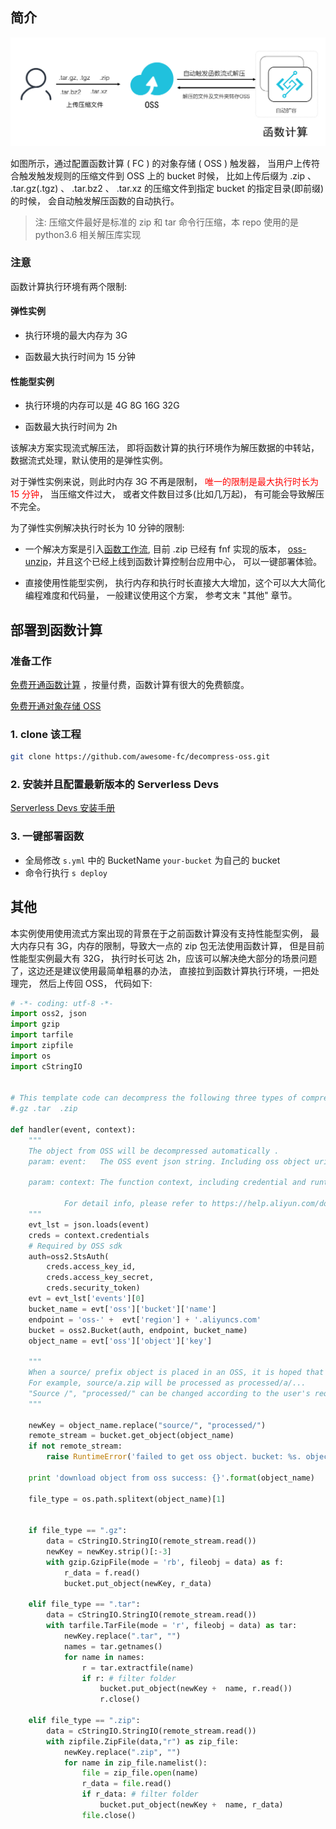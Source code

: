 ## 简介

<img src="fc-oss-decompress.jpg?raw=true">

如图所示，通过配置函数计算 ( FC ) 的对象存储 ( OSS ) 触发器， 当用户上传符合触发触发规则的压缩文件到 OSS 上的 bucket 时候， 比如上传后缀为 .zip 、 .tar.gz(.tgz) 、 .tar.bz2 、 .tar.xz 的压缩文件到指定 bucket 的指定目录(即前缀)的时候， 会自动触发解压函数的自动执行。

> 注: 压缩文件最好是标准的 zip 和 tar 命令行压缩，本 repo 使用的是 python3.6 相关解压库实现

### 注意

函数计算执行环境有两个限制:

#### 弹性实例

- 执行环境的最大内存为 3G

- 函数最大执行时间为 15 分钟

#### 性能型实例

- 执行环境的内存可以是 4G 8G 16G 32G

- 函数最大执行时间为 2h

该解决方案实现流式解压法， 即将函数计算的执行环境作为解压数据的中转站， 数据流式处理，默认使用的是弹性实例。

对于弹性实例来说，则此时内存 3G 不再是限制， <font color=red>唯一的限制是最大执行时长为 15 分钟</font>， 当压缩文件过大， 或者文件数目过多(比如几万起)， 有可能会导致解压不完全。

为了弹性实例解决执行时长为 10 分钟的限制:

- 一个解决方案是引入[函数工作流](https://help.aliyun.com/product/113549.html), 目前 .zip 已经有 fnf 实现的版本， [oss-unzip](https://github.com/awesome-fnf/oss-unzip)，并且这个已经上线到函数计算控制台应用中心， 可以一键部署体验。

- 直接使用性能型实例， 执行内存和执行时长直接大大增加，这个可以大大简化编程难度和代码量， 一般建议使用这个方案， 参考文末 "其他" 章节。

## 部署到函数计算

### 准备工作

[免费开通函数计算](https://statistics.functioncompute.com/?title=函数计算对文件进行压缩和解压缩使用总结&theme=fc-oss-decompress&author=rsong&src=article&url=http://fc.console.aliyun.com) ，按量付费，函数计算有很大的免费额度。

[免费开通对象存储 OSS](https://oss.console.aliyun.com/)

### 1. clone 该工程

```bash
git clone https://github.com/awesome-fc/decompress-oss.git
```

### 2. 安装并且配置最新版本的 Serverless Devs

[Serverless Devs 安装手册](https://www.serverless-devs.com/docs/install)

### 3. 一键部署函数

- 全局修改 `s.yml` 中的 BucketName `your-bucket` 为自己的 bucket
- 命令行执行 `s deploy`

## 其他

本实例使用使用流式方案出现的背景在于之前函数计算没有支持性能型实例， 最大内存只有 3G，内存的限制，导致大一点的 zip 包无法使用函数计算， 但是目前性能型实例最大有 32G， 执行时长可达 2h，应该可以解决绝大部分的场景问题了，这边还是建议使用最简单粗暴的办法， 直接拉到函数计算执行环境，一把处理完， 然后上传回 OSS， 代码如下:

```python
# -*- coding: utf-8 -*-
import oss2, json
import gzip
import tarfile
import zipfile
import os
import cStringIO


# This template code can decompress the following three types of compression files.
#.gz .tar  .zip

def handler(event, context):
    """
    The object from OSS will be decompressed automatically .
    param: event:   The OSS event json string. Including oss object uri and other information.

    param: context: The function context, including credential and runtime info.

            For detail info, please refer to https://help.aliyun.com/document_detail/56316.html#using-context
    """
    evt_lst = json.loads(event)
    creds = context.credentials
    # Required by OSS sdk
    auth=oss2.StsAuth(
        creds.access_key_id,
        creds.access_key_secret,
        creds.security_token)
    evt = evt_lst['events'][0]
    bucket_name = evt['oss']['bucket']['name']
    endpoint = 'oss-' +  evt['region'] + '.aliyuncs.com'
    bucket = oss2.Bucket(auth, endpoint, bucket_name)
    object_name = evt['oss']['object']['key']

    """
    When a source/ prefix object is placed in an OSS, it is hoped that the object will be decompressed and then stored in the OSS as processed/ prefixed.
    For example, source/a.zip will be processed as processed/a/...
    "Source /", "processed/" can be changed according to the user's requirements.
    """

    newKey = object_name.replace("source/", "processed/")
    remote_stream = bucket.get_object(object_name)
    if not remote_stream:
        raise RuntimeError('failed to get oss object. bucket: %s. object: %s' % (bucket_name, object_name))

    print 'download object from oss success: {}'.format(object_name)

    file_type = os.path.splitext(object_name)[1]


    if file_type == ".gz":
        data = cStringIO.StringIO(remote_stream.read())
        newKey = newKey.strip()[:-3]
        with gzip.GzipFile(mode = 'rb', fileobj = data) as f:
            r_data = f.read()
            bucket.put_object(newKey, r_data)

    elif file_type == ".tar":
        data = cStringIO.StringIO(remote_stream.read())
        with tarfile.TarFile(mode = 'r', fileobj = data) as tar:
            newKey.replace(".tar", "")
            names = tar.getnames()
            for name in names:
                r = tar.extractfile(name)
                if r: # filter folder
                    bucket.put_object(newKey +  name, r.read())
                    r.close()

    elif file_type == ".zip":
        data = cStringIO.StringIO(remote_stream.read())
        with zipfile.ZipFile(data,"r") as zip_file:
            newKey.replace(".zip", "")
            for name in zip_file.namelist():
                file = zip_file.open(name)
                r_data = file.read()
                if r_data: # filter folder
                    bucket.put_object(newKey +  name, r_data)
                file.close()
```
